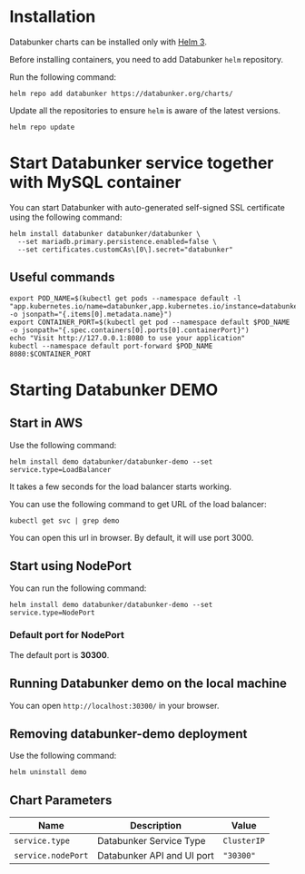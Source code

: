# Installation

Databunker charts can be installed only with [Helm 3](https://helm.sh/docs/).

Before installing containers, you need to add Databunker ```helm``` repository.

Run the following command:
```
helm repo add databunker https://databunker.org/charts/
```

Update all the repositories to ensure ```helm``` is aware of the latest versions.
```
helm repo update
```

# Start Databunker service together with MySQL container

You can start Databunker with auto-generated self-signed SSL certificate using the following command:
```
helm install databunker databunker/databunker \
  --set mariadb.primary.persistence.enabled=false \
  --set certificates.customCAs\[0\].secret="databunker"
```

## Useful commands

```
export POD_NAME=$(kubectl get pods --namespace default -l "app.kubernetes.io/name=databunker,app.kubernetes.io/instance=databunker" -o jsonpath="{.items[0].metadata.name}")
export CONTAINER_PORT=$(kubectl get pod --namespace default $POD_NAME -o jsonpath="{.spec.containers[0].ports[0].containerPort}")
echo "Visit http://127.0.0.1:8080 to use your application"
kubectl --namespace default port-forward $POD_NAME 8080:$CONTAINER_PORT
```


# Starting Databunker DEMO

## Start in AWS
Use the following command:
```
helm install demo databunker/databunker-demo --set service.type=LoadBalancer
```

It takes a few seconds for the load balancer starts working.

You can use the following command to get URL of the load balancer:

```
kubectl get svc | grep demo
```

You can open this url in browser. By default, it will use port 3000.


## Start using NodePort
You can run the following command:
```
helm install demo databunker/databunker-demo --set service.type=NodePort
```

### Default port for NodePort

The default port is **30300**.

## Running Databunker demo on the local machine

You can open `http://localhost:30300/` in your browser.

## Removing **databunker-demo** deployment

Use the following command:
```
helm uninstall demo
```

## Chart Parameters

| Name                            | Description                                                | Value                |
| ------------------------------- | ---------------------------------------------------------- | -------------------- |
| `service.type`                  | Databunker Service Type                                    | `ClusterIP`          |
| `service.nodePort`              | Databunker API and UI port                                 | `"30300"`            |
